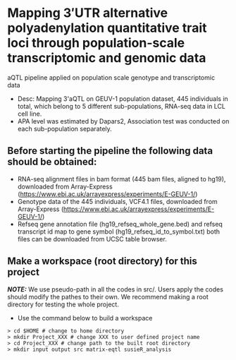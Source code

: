 # Mapping 3′UTR alternative polyadenylation quantitative trait loci through population-scale transcriptomic and genomic data

aQTL pipeline applied on population scale genotype and transcriptomic data



* Desc: Mapping 3'aQTL on GEUV-1 population dataset, 445 individuals in total, which belong to 5 different sub-populations, RNA-seq data in LCL cell line.
* APA level was estimated by Dapars2, Association test was conducted on each sub-population separately.


## Before starting the pipeline the following data should be obtained:
* RNA-seq alignment files in bam format (445 bam files, aligned to hg19), downloaded from Array-Express (https://www.ebi.ac.uk/arrayexpress/experiments/E-GEUV-1/)
* Genotype data of the 445 individuals, VCF4.1 files, downloaded from Array-Express (https://www.ebi.ac.uk/arrayexpress/experiments/E-GEUV-1/)
* Refseq gene annotation file (hg19_refseq_whole_gene.bed) and refseq transcript id map to gene symbol (hg19_refseq_id_to_symbol.txt) both files can be downloaded from UCSC table browser.

## Make a workspace (root directory) for this project
***NOTE:*** We use pseudo-path in all the codes in src/. Users apply the codes should modify the pathes to their own. We recommend making a root directory for
testing the whole project.
* Use the command below to build a workspace
```
> cd $HOME # change to home directory
> mkdir Project_XXX # change XXX to user defined project name
> cd Project_XXX # change path to the built root directory
> mkdir input output src matrix-eqtl susieR_analysis
```
